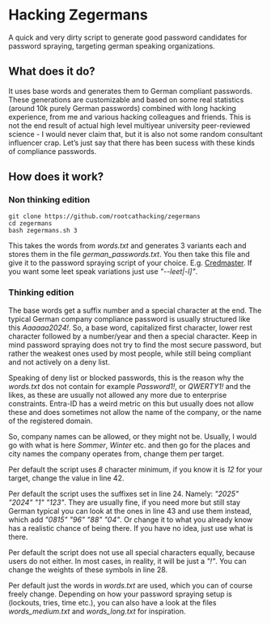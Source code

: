  # Hacking Zegermans

A quick and very dirty script to generate good password candidates for password spraying, targeting german speaking organizations. 

## What does it do?

It uses base words and generates them to German compliant passwords. These generations are customizable and based on some real statistics (around 10k purely German passwords) combined with long hacking experience, from me and various hacking colleagues and friends. This is not the end result of actual high level multiyear university peer-reviewed science - I would never claim that, but it is also not some random consultant influencer crap. Let’s just say that there has been sucess with these kinds of compliance passwords.  

## How does it work?

### Non thinking edition
```
git clone https://github.com/rootcathacking/zegermans
cd zegermans
bash zegermans.sh 3
```
This takes the words from *words.txt* and generates 3 variants each and stores them in the file *german_passwords.txt*. You then take this file and give it to the password spraying script of your choice. E.g. [Credmaster](https://github.com/knavesec/CredMaster).
If you want some leet speak variations just use *"--leet|-l]"*.


### Thinking edition

The base words get a suffix number and a special character at the end. The typical German company compliance password is usually structured like this *Aaaaaa2024!*. So, a base word, capitalized first character, lower rest character followed by a number/year and then a special character. Keep in mind password spraying does not try to find the most secure password, but rather the weakest ones used by most people, while still being compliant and not actively on a deny list. 

Speaking of deny list or blocked passwords, this is the reason why the *words.txt* dos not contain for example *Password1!*, or *QWERTY1!* and the likes, as these are usually not allowed any more due to enterprise constraints. Entra-ID has a weird metric on this but usually does not allow these and does sometimes not allow the name of the company, or the name of the registered domain. 

So, company names can be allowed, or they might not be. Usually, I would go with what is here *Sommer*, *Winter* etc. and then go for the places and city names the company operates from, change them per target. 

Per default the script uses *8* character minimum, if you know it is *12* for your target, change the value in line 42. 

Per default the script uses the suffixes set in line 24. Namely: *"2025" "2024" "1" "123"*. They are usually fine, if you need more but still stay German typical you can look at the ones in line 43 and use them instead, which add *"0815" "96" "88" "04"*. Or change it to what you already know has a realistic chance of being there. If you have no idea, just use what is there.

Per default the script does not use all special characters equally, because users do not either. In most cases, in reality, it will be just a *"!"*. You can change the weights of these symbols in line 28. 

Per default just the words in *words.txt* are used, which you can of course freely change. Depending on how your password spraying setup is (lockouts, tries, time etc.), you can also have a look at the files *words_medium.txt* and *words_long.txt* for inspiration.




